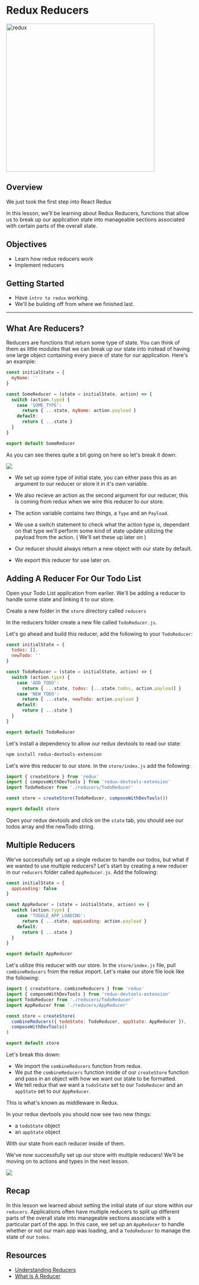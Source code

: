 # Redux Reducers

<img src="https://cdn-images-1.medium.com/max/1600/1*EdiFUfbTNmk_IxFDNqokqg.png" alt="redux" height="400" />

## Overview

We just took the first step into React Redux

In this lesson, we'll be learning about Redux Reducers, functions that allow us to break up our application state into manageable sections associated with certain parts of the overall state.

## Objectives
- Learn how redux reducers work
- Implement reducers

## Getting Started
- Have `intro to redux` working.
- We'll be building off from where we finished last.

___
## What Are Reducers?

Reducers are functions that return some type of state. You can think of them as little modules that we can break up our state into instead of having one large object containing every piece of state for our application. Here's an example:

```js
const initialState = {
  myName: ''
}

const SomeReducer = (state = initialState, action) => {
  switch (action.type) {
    case 'SOME_TYPE':
      return { ...state, myName: action.payload }
    default:
      return { ...state }
  }
}

export default SomeReducer
```

As you can see theres quite a bit going on here so let's break it down:

![](https://forum.attainu.com/uploads/default/optimized/1X/764a6fca95c6f0e0783b4efc53877cc09541360f_2_690x209.png)

- We set up some type of initial state, you can either pass this as an argument to our reducer or store it in it's own variable.

- We also recieve an action as the second argument for our reducer, this is coming from redux when we wire this reducer to our store.

- The action variable contains two things, a `Type` and an `Payload`.

- We use a switch statement to check what the action type is, dependant on that type we'll perform some kind of state update utilizing the payload from the action. ( We'll set these up later on )

- Our reducer should always return a new object with our state by default.

- We export this reducer for use later on.

## Adding A Reducer For Our Todo List

Open your Todo List application from earlier. We'll be adding a reducer to handle some state and linking it to our store.

Create a new folder in the `store` directory called `reducers`

In the reducers folder create a new file called `TodoReducer.js`.

Let's go ahead and build this reducer, add the following to your `TodoReducer`:

```js
const initialState = {
  todos: [],
  newTodo: ''
}

const TodoReducer = (state = initialState, action) => {
  switch (action.type) {
    case 'ADD_TODO':
      return { ...state, todos: [...state.todos, action.payload] }
    case 'NEW_TODO':
      return { ...state, newTodo: action.payload }
    default:
      return { ...state }
  }
}

export default TodoReducer
```

Let's install a dependency to allow our redux devtools to read our state:

```sh
npm install redux-devtools-extension
```

Let's wire this reducer to our store. In the `store/index.js` add the following:

```js
import { createStore } from 'redux'
import { composeWithDevTools } from 'redux-devtools-extension'
import TodoReducer from './reducers/TodoReducer'

const store = createStore(TodoReducer, composeWithDevTools())

export default store
```

Open your redux devtools and click on the `state` tab, you should see our todos array and the newTodo string.

## Multiple Reducers

We've successfully set up a single reducer to handle our todos, but what if we wanted to use multiple reducers? Let's start by creating a new reducer in our `reducers` folder called `AppReducer.js`. Add the following:

```js
const initialState = {
  appLoading: false
}

const AppReducer = (state = initialState, action) => {
  switch (action.type) {
    case 'TOGGLE_APP_LOADING':
      return { ...state, appLoading: action.payload }
    default:
      return { ...state }
  }
}

export default AppReducer
```

Let's utilize this reducer with our store. In the `store/index.js` file, pull `combineReducers` from the redux import. Let's make our store file look like the following:

```js
import { createStore, combineReducers } from 'redux'
import { composeWithDevTools } from 'redux-devtools-extension'
import TodoReducer from './reducers/TodoReducer'
import AppReducer from './reducers/AppReducer'

const store = createStore(
  combineReducers({ todoState: TodoReducer, appState: AppReducer }),
  composeWithDevTools()
)

export default store
```

Let's break this down:

- We import the `combineReducers` function from redux.
- We put the `combineReducers` function inside of our `createStore` function and pass in an object with how we want our state to be formatted.
- We tell redux that we want a `todoState` set to our `TodoReducer` and an `appState` set to our `AppReducer`.

This is what's known as middleware in Redux.

In your redux devtools you should now see two new things:

- a `todoState` object
- an `appState` object

With our state from each reducer inside of them.

We've now successfully set up our store with multiple reducers! We'll be moving on to actions and types in the next lesson.


![](https://res.cloudinary.com/ahonore42/image/upload/v1615871989/ga/Screen_Shot_2021-03-16_at_12.18.56_AM_k2upar.png)

## Recap
In this lesson we learned about setting the initial state of our store within our `reducers`. Applications often have multiple reducers to split up different parts of the overall state into manageable sections associate with a particular part of the app. In this case, we set up an `AppReducer` to handle whether or not our main app was loading, and a `TodoReducer` to manage the state of our `todos`.

## Resources

- [Understanding Reducers](https://css-tricks.com/understanding-how-reducers-are-used-in-redux/)
- [What Is A Reducer](https://daveceddia.com/what-is-a-reducer/)
